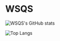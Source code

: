 # WSQS

![WSQS's GitHub stats](https://github-readme-stats.vercel.app/api?username=WSQS&count_private=true)

![Top Langs](https://github-readme-stats.vercel.app/api/top-langs/?username=WSQS)


